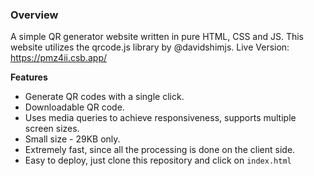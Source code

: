### Overview
A simple QR generator website written in pure HTML, CSS and JS. This website utilizes the qrcode.js library by @davidshimjs. 
Live Version: https://pmz4ii.csb.app/

**Features**

 - Generate QR codes with a single click. 
 - Downloadable QR code.
 - Uses media queries to achieve responsiveness, supports multiple screen sizes. 
 - Small size - 29KB only.
 - Extremely fast, since all the processing is done on the client side. 
 - Easy to deploy, just clone this repository and click on `index.html` 

